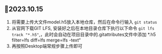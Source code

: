 ## 📅2023.10.15
1. 将需要上传大文件model.h5放入本地仓库，然后在命令行输入 ``` git status ```
2. 从官网下载GIT LFS, 安装好之后在本地目录仓库下执行以下命令 ``` git lfs track "*.h5" ```,，此时会自动在项目目录中的.gitattributes文件中添加 *.h5 filter=lfs diff=lfs merge=lfs -text“
3. 再按照Desktop端常规步骤上传即可